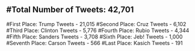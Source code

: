 #Total Number of Tweets: 42,701 
---
#First Place: Trump Tweets - 21,015
#Second Place: Cruz Tweets - 6,102
#Third Place: Clinton Tweets - 5,776
#Fourth Place: Rubio Tweets - 4,344
#Fifth Place: Sanders Tweets - 3,708
#Sixth Place: Jeb! Tweets - 1,000
#Seventh Place: Carson Tweets - 566
#Last Place: Kasich Tweets - 191
